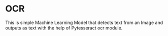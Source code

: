 # OCR
This is simple Machine Learning Model that detects text from an Image and outputs as text with the help of Pytesseract ocr module.
